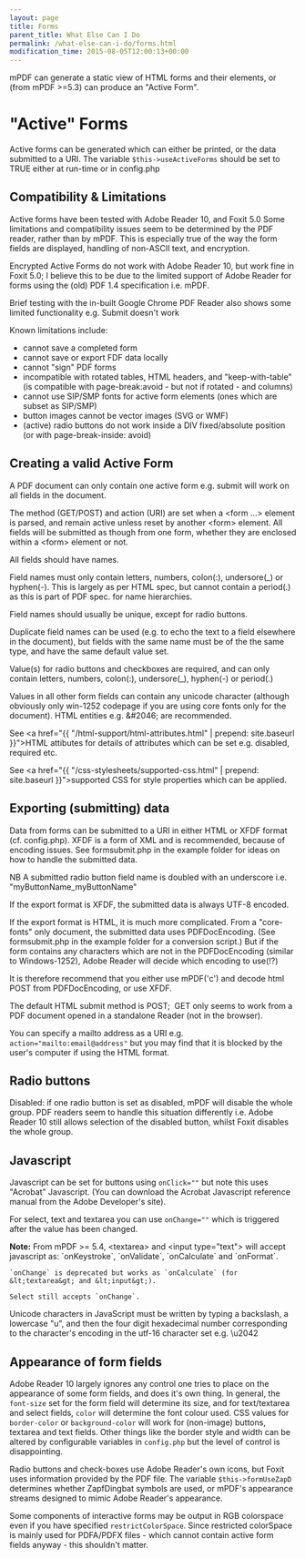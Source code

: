 ```yaml
---
layout: page
title: Forms
parent_title: What Else Can I Do
permalink: /what-else-can-i-do/forms.html
modification_time: 2015-08-05T12:00:13+00:00
---
```


mPDF can generate a static view of HTML forms and their elements, or (from mPDF >=5.3) can produce an "Active Form".

# "Active" Forms

Active forms can be generated which can either be printed, or the data submitted to a URI. The variable
`$this->useActiveForms` should be set to <span class="smallblock">TRUE</span> either at run-time or in
<span class="filename">config.php</span>

## Compatibility &amp; Limitations

Active forms have been tested with Adobe Reader 10, and Foxit 5.0 Some limitations and compatibility issues seem to be
determined by the PDF reader, rather than by mPDF. This is especially true of the way the form fields are displayed,
handling of non-ASCII text, and encryption.

Encrypted Active Forms do not work with Adobe Reader 10, but work fine in Foxit 5.0; I believe this to be due to the
limited support of Adobe Reader for forms using the (old) PDF 1.4 specification i.e. mPDF.

Brief testing with the in-built Google Chrome PDF Reader also shows some limited functionality e.g. Submit doesn't work

Known limitations include:

<ul>
<li>cannot save a completed form</li>
<li>cannot save or export FDF data locally</li>
<li>cannot "sign" PDF forms</li>
<li>incompatible with rotated tables, HTML headers, and "keep-with-table" (is compatible with page-break:avoid - but not
	if rotated - and columns)</li>
<li>cannot use SIP/SMP fonts for active form elements (ones which are subset as SIP/SMP)</li>
<li>button images cannot be vector images (SVG or WMF)</li>
<li>(active) radio buttons do not work inside a DIV fixed/absolute position (or with page-break-inside: avoid)</li>
</ul>

## Creating a valid Active Form

A PDF document can only contain one active form e.g. submit will work on all fields in the document.

The method (GET/POST) and action (URI) are set when a &lt;form ...&gt; element is parsed, and remain active unless
reset by another &lt;form&gt; element. All fields will be submitted as though from one form, whether they are enclosed
within a &lt;form&gt; element or not.

All fields should have names.

Field names must only contain letters, numbers, colon(:), undersore(_) or hyphen(-). This is largely as per HTML spec,
but cannot contain a period(.) as this is part of PDF spec. for name hierarchies.

Field names should usually be unique, except for radio buttons.

Duplicate field names can be used (e.g. to echo the text to a field elsewhere in the document), but fields with the same
name must be of the the same type, and have the same default value set.

Value(s) for radio buttons and checkboxes are required, and can only contain letters, numbers, colon(:), undersore(_),
hyphen(-) or period(.)

Values in all other form fields can contain any unicode character (although obviously only win-1252 codepage if you are
using core fonts only for the document). HTML entities e.g. &amp;#2046; are recommended.

See <a href="{{ "/html-support/html-attributes.html" | prepend: site.baseurl }}">HTML attibutes</a> for details of
attributes which can be set e.g. disabled, required etc.

See <a href="{{ "/css-stylesheets/supported-css.html" | prepend: site.baseurl }}">supported CSS</a> for style properties
which can be applied.

## Exporting (submitting) data

Data from forms can be submitted to a URI in either HTML or XFDF format (cf. <span class="filename">config.php</span>).
XFDF is a form of XML and is recommended, because of encoding issues. See <span class="filename">formsubmit.php</span>
in the example folder for ideas on how to handle the submitted data.

NB A submitted radio button field name is doubled with an underscore i.e. "myButtonName_myButtonName"

If the export format is XFDF, the submitted data is always UTF-8 encoded.

If the export format is HTML, it is much more complicated. From a "core-fonts" only document, the submitted data uses
PDFDocEncoding. (See <span class="filename">formsubmit.php</span> in the example folder for a conversion script.) But
if the form contains any characters which are not in the PDFDocEncoding (similar to Windows-1252), Adobe Reader will
decide which encoding to use(!?)

It is therefore recommend that you either use mPDF('c') and decode html POST from PDFDocEncoding, or use XFDF.

The default HTML submit method is POST;  GET only seems to work from a PDF document opened in a standalone Reader
(not in the browser).

You can specify a mailto address as a URI e.g. `action="mailto:email@address"` but you may find that it is blocked by
the user's computer if using the HTML format.

## Radio buttons

Disabled: if one radio button is set as disabled, mPDF will disable the whole group. PDF readers seem to handle this
situation differently i.e. Adobe Reader 10 still allows selection of the disabled button, whilst Foxit disables the
whole group.

## Javascript

Javascript can be set for buttons using `onClick=""` but note this uses "Acrobat" Javascript. (You can download the
Acrobat Javascript reference manual from the Adobe Developer's site).

For select, text and textarea you can use `onChange=""` which is triggered after the value has been changed.

<div class="alert alert-info" role="alert">
	<strong>Note:</strong> From mPDF >= 5.4, &lt;textarea&gt; and &lt;input
	type="text"&gt; will accept javascript as: `onKeystroke`, `onValidate`, `onCalculate` and `onFormat`.

    `onChange` is deprecated but works as `onCalculate` (for &lt;textarea&gt; and &lt;input&gt;).

    Select still accepts `onChange`.
</div>

Unicode characters in JavaScript must be written by typing a backslash, a lowercase "u", and then the four digit
hexadecimal number corresponding to the character's encoding in the utf-16 character set e.g. \u2042

## Appearance of form fields

Adobe Reader 10 largely ignores any control one tries to place on the appearance of some form fields, and does it's
own thing. In general, the `font-size` set for the form field will determine its size, and for text/textarea and select
fields, `color` will determine the font colour used. CSS values for `border-color` or `background-color` will work for
(non-image) buttons, textarea and text fields. Other things like the border style and width can be altered by
configurable variables in <span class="filename">`config.php`</span> but the level of control is disappointing.

Radio buttons and check-boxes use Adobe Reader's own icons, but Foxit uses information provided by the PDF file. The
variable `$this->formUseZapD` determines whether ZapfDingbat symbols are used, or mPDF's appearance streams designed
to mimic Adobe Reader's appearance.

Some components of interactive forms may be output in RGB colorspace even if you have specified `restrictColorSpace`.
Since restricted colorSpace is mainly used for PDFA/PDFX files - which cannot contain active form fields anyway - this
shouldn't matter.

